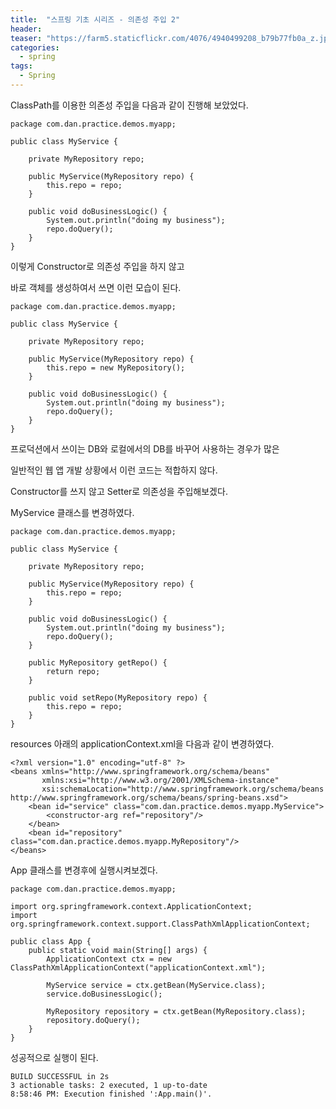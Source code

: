 ```yaml
---
title:  "스프링 기초 시리즈 - 의존성 주입 2"
header:
teaser: "https://farm5.staticflickr.com/4076/4940499208_b79b77fb0a_z.jpg"
categories:
  - spring
tags:
  - Spring
---
```

  
ClassPath를 이용한 의존성 주입을 다음과 같이 진행해 보았었다.

```
package com.dan.practice.demos.myapp;

public class MyService {

    private MyRepository repo;

    public MyService(MyRepository repo) {
        this.repo = repo;
    }

    public void doBusinessLogic() {
        System.out.println("doing my business");
        repo.doQuery();
    }
}
```

이렇게 Constructor로 의존성 주입을 하지 않고

바로 객체를 생성하여서 쓰면 이런 모습이 된다.

```
package com.dan.practice.demos.myapp;

public class MyService {

    private MyRepository repo;

    public MyService(MyRepository repo) {
        this.repo = new MyRepository();
    }

    public void doBusinessLogic() {
        System.out.println("doing my business");
        repo.doQuery();
    }
}
```

프로덕션에서 쓰이는 DB와 로컬에서의 DB를 바꾸어 사용하는 경우가 많은

일반적인 웹 앱 개발 상황에서 이런 코드는 적합하지 않다.



Constructor를 쓰지 않고 Setter로 의존성을 주입해보겠다.

MyService 클래스를 변경하였다.

```
package com.dan.practice.demos.myapp;

public class MyService {

    private MyRepository repo;

    public MyService(MyRepository repo) {
        this.repo = repo;
    }

    public void doBusinessLogic() {
        System.out.println("doing my business");
        repo.doQuery();
    }

    public MyRepository getRepo() {
        return repo;
    }

    public void setRepo(MyRepository repo) {
        this.repo = repo;
    }
}
```

resources 아래의 applicationContext.xml을 다음과 같이 변경하였다.

```
<?xml version="1.0" encoding="utf-8" ?>
<beans xmlns="http://www.springframework.org/schema/beans"
       xmlns:xsi="http://www.w3.org/2001/XMLSchema-instance"
       xsi:schemaLocation="http://www.springframework.org/schema/beans http://www.springframework.org/schema/beans/spring-beans.xsd">
    <bean id="service" class="com.dan.practice.demos.myapp.MyService">
        <constructor-arg ref="repository"/>
    </bean>
    <bean id="repository" class="com.dan.practice.demos.myapp.MyRepository"/>
</beans>
```

App 클래스를 변경후에 실행시켜보겠다.

```
package com.dan.practice.demos.myapp;

import org.springframework.context.ApplicationContext;
import org.springframework.context.support.ClassPathXmlApplicationContext;

public class App {
    public static void main(String[] args) {
        ApplicationContext ctx = new ClassPathXmlApplicationContext("applicationContext.xml");

        MyService service = ctx.getBean(MyService.class);
        service.doBusinessLogic();

        MyRepository repository = ctx.getBean(MyRepository.class);
        repository.doQuery();
    }
}
```

성공적으로 실행이 된다.

```
BUILD SUCCESSFUL in 2s
3 actionable tasks: 2 executed, 1 up-to-date
8:58:46 PM: Execution finished ':App.main()'.
```





